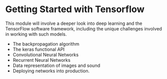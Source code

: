 # Getting Started with Tensorflow

This module will involve a deeper look into deep learning and the TensorFlow software framework, including the unique challenges involved in working with such models.
 - The backpropagation algorithm
 - The keras functional API
 - Convolutional Neural Networks
 - Recurrent Neural Networks
 - Data representation of images and sound
 - Deploying networks into production.
